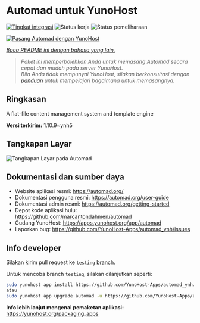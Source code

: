 <!--
N.B.: README ini dibuat secara otomatis oleh <https://github.com/YunoHost/apps/tree/master/tools/readme_generator>
Ini TIDAK boleh diedit dengan tangan.
-->

# Automad untuk YunoHost

[![Tingkat integrasi](https://dash.yunohost.org/integration/automad.svg)](https://ci-apps.yunohost.org/ci/apps/automad/) ![Status kerja](https://ci-apps.yunohost.org/ci/badges/automad.status.svg) ![Status pemeliharaan](https://ci-apps.yunohost.org/ci/badges/automad.maintain.svg)

[![Pasang Automad dengan YunoHost](https://install-app.yunohost.org/install-with-yunohost.svg)](https://install-app.yunohost.org/?app=automad)

*[Baca README ini dengan bahasa yang lain.](./ALL_README.md)*

> *Paket ini memperbolehkan Anda untuk memasang Automad secara cepat dan mudah pada server YunoHost.*  
> *Bila Anda tidak mempunyai YunoHost, silakan berkonsultasi dengan [panduan](https://yunohost.org/install) untuk mempelajari bagaimana untuk memasangnya.*

## Ringkasan

A flat-file content management system and template engine

**Versi terkirim:** 1.10.9~ynh5

## Tangkapan Layar

![Tangkapan Layar pada Automad](./doc/screenshots/readme.png)

## Dokumentasi dan sumber daya

- Website aplikasi resmi: <https://automad.org/>
- Dokumentasi pengguna resmi: <https://automad.org/user-guide>
- Dokumentasi admin resmi: <https://automad.org/getting-started>
- Depot kode aplikasi hulu: <https://github.com/marcantondahmen/automad>
- Gudang YunoHost: <https://apps.yunohost.org/app/automad>
- Laporkan bug: <https://github.com/YunoHost-Apps/automad_ynh/issues>

## Info developer

Silakan kirim pull request ke [`testing` branch](https://github.com/YunoHost-Apps/automad_ynh/tree/testing).

Untuk mencoba branch `testing`, silakan dilanjutkan seperti:

```bash
sudo yunohost app install https://github.com/YunoHost-Apps/automad_ynh/tree/testing --debug
atau
sudo yunohost app upgrade automad -u https://github.com/YunoHost-Apps/automad_ynh/tree/testing --debug
```

**Info lebih lanjut mengenai pemaketan aplikasi:** <https://yunohost.org/packaging_apps>
